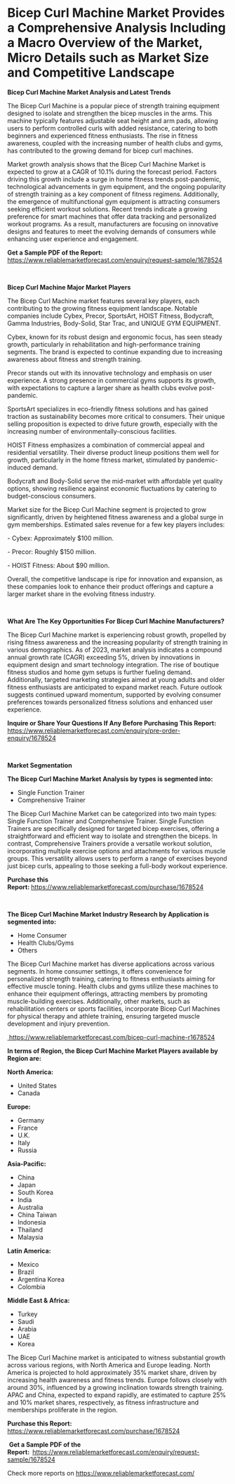 <p><h1>Bicep Curl Machine Market Provides a Comprehensive Analysis Including a Macro Overview of the Market, Micro Details such as Market Size and Competitive Landscape</h1></p><p><strong>Bicep Curl Machine Market Analysis and Latest Trends</strong></p>
<p><p>The Bicep Curl Machine is a popular piece of strength training equipment designed to isolate and strengthen the bicep muscles in the arms. This machine typically features adjustable seat height and arm pads, allowing users to perform controlled curls with added resistance, catering to both beginners and experienced fitness enthusiasts. The rise in fitness awareness, coupled with the increasing number of health clubs and gyms, has contributed to the growing demand for bicep curl machines.</p><p>Market growth analysis shows that the Bicep Curl Machine Market is expected to grow at a CAGR of 10.1% during the forecast period. Factors driving this growth include a surge in home fitness trends post-pandemic, technological advancements in gym equipment, and the ongoing popularity of strength training as a key component of fitness regimens. Additionally, the emergence of multifunctional gym equipment is attracting consumers seeking efficient workout solutions. Recent trends indicate a growing preference for smart machines that offer data tracking and personalized workout programs. As a result, manufacturers are focusing on innovative designs and features to meet the evolving demands of consumers while enhancing user experience and engagement.</p></p>
<p><strong>Get a Sample PDF of the Report:&nbsp;</strong> <a href="https://www.reliablemarketforecast.com/enquiry/request-sample/1678524?utm_campaign=3223&utm_medium=2&utm_source=Github&utm_content=ia&utm_term=09042025&utm_id=bicep-curl-machine">https://www.reliablemarketforecast.com/enquiry/request-sample/1678524</a></p>
<p>&nbsp;</p>
<p><strong>Bicep Curl Machine Major Market Players</strong></p>
<p><p>The Bicep Curl Machine market features several key players, each contributing to the growing fitness equipment landscape. Notable companies include Cybex, Precor, SportsArt, HOIST Fitness, Bodycraft, Gamma Industries, Body-Solid, Star Trac, and UNIQUE GYM EQUIPMENT.</p><p>Cybex, known for its robust design and ergonomic focus, has seen steady growth, particularly in rehabilitation and high-performance training segments. The brand is expected to continue expanding due to increasing awareness about fitness and strength training.</p><p>Precor stands out with its innovative technology and emphasis on user experience. A strong presence in commercial gyms supports its growth, with expectations to capture a larger share as health clubs evolve post-pandemic.</p><p>SportsArt specializes in eco-friendly fitness solutions and has gained traction as sustainability becomes more critical to consumers. Their unique selling proposition is expected to drive future growth, especially with the increasing number of environmentally-conscious facilities.</p><p>HOIST Fitness emphasizes a combination of commercial appeal and residential versatility. Their diverse product lineup positions them well for growth, particularly in the home fitness market, stimulated by pandemic-induced demand.</p><p>Bodycraft and Body-Solid serve the mid-market with affordable yet quality options, showing resilience against economic fluctuations by catering to budget-conscious consumers.</p><p>Market size for the Bicep Curl Machine segment is projected to grow significantly, driven by heightened fitness awareness and a global surge in gym memberships. Estimated sales revenue for a few key players includes:</p><p>- Cybex: Approximately $100 million.</p><p>- Precor: Roughly $150 million.</p><p>- HOIST Fitness: About $90 million.</p><p>Overall, the competitive landscape is ripe for innovation and expansion, as these companies look to enhance their product offerings and capture a larger market share in the evolving fitness industry.</p></p>
<p>&nbsp;</p>
<p><strong>What Are The Key Opportunities For Bicep Curl Machine Manufacturers?</strong></p>
<p><p>The Bicep Curl Machine market is experiencing robust growth, propelled by rising fitness awareness and the increasing popularity of strength training in various demographics. As of 2023, market analysis indicates a compound annual growth rate (CAGR) exceeding 5%, driven by innovations in equipment design and smart technology integration. The rise of boutique fitness studios and home gym setups is further fueling demand. Additionally, targeted marketing strategies aimed at young adults and older fitness enthusiasts are anticipated to expand market reach. Future outlook suggests continued upward momentum, supported by evolving consumer preferences towards personalized fitness solutions and enhanced user experience.</p></p>
<p><strong>Inquire or Share Your Questions If Any Before Purchasing This Report:</strong> <a href="https://www.reliablemarketforecast.com/enquiry/pre-order-enquiry/1678524?utm_campaign=3223&utm_medium=2&utm_source=Github&utm_content=ia&utm_term=09042025&utm_id=bicep-curl-machine">https://www.reliablemarketforecast.com/enquiry/pre-order-enquiry/1678524</a></p>
<p>&nbsp;</p>
<p><strong>Market Segmentation</strong></p>
<p><strong>The Bicep Curl Machine Market Analysis by types is segmented into:</strong></p>
<p><ul><li>Single Function Trainer</li><li>Comprehensive Trainer</li></ul></p>
<p><p>The Bicep Curl Machine Market can be categorized into two main types: Single Function Trainer and Comprehensive Trainer. Single Function Trainers are specifically designed for targeted bicep exercises, offering a straightforward and efficient way to isolate and strengthen the biceps. In contrast, Comprehensive Trainers provide a versatile workout solution, incorporating multiple exercise options and attachments for various muscle groups. This versatility allows users to perform a range of exercises beyond just bicep curls, appealing to those seeking a full-body workout experience.</p></p>
<p><strong>Purchase this Report:&nbsp;</strong><a href="https://www.reliablemarketforecast.com/purchase/1678524?utm_campaign=3223&utm_medium=2&utm_source=Github&utm_content=ia&utm_term=09042025&utm_id=bicep-curl-machine">https://www.reliablemarketforecast.com/purchase/1678524</a></p>
<p>&nbsp;</p>
<p><strong>The Bicep Curl Machine Market Industry Research by Application is segmented into:</strong></p>
<p><ul><li>Home Consumer</li><li>Health Clubs/Gyms</li><li>Others</li></ul></p>
<p><p>The Bicep Curl Machine market has diverse applications across various segments. In home consumer settings, it offers convenience for personalized strength training, catering to fitness enthusiasts aiming for effective muscle toning. Health clubs and gyms utilize these machines to enhance their equipment offerings, attracting members by promoting muscle-building exercises. Additionally, other markets, such as rehabilitation centers or sports facilities, incorporate Bicep Curl Machines for physical therapy and athlete training, ensuring targeted muscle development and injury prevention.</p></p>
<p><a href="https://www.reliablemarketforecast.com/bicep-curl-machine-r1678524?utm_campaign=3223&utm_medium=2&utm_source=Github&utm_content=ia&utm_term=09042025&utm_id=bicep-curl-machine">&nbsp;https://www.reliablemarketforecast.com/bicep-curl-machine-r1678524</a></p>
<p><strong>In terms of Region, the Bicep Curl Machine Market Players available by Region are:</strong></p>
<p>
    <p> <strong> North America: </strong>
        <ul>
            <li>United States</li>
            <li>Canada</li>
        </ul>
        </p> 
    <p> <strong> Europe: </strong>
        <ul>
            <li>Germany</li>
            <li>France</li>
            <li>U.K.</li>
            <li>Italy</li>
            <li>Russia</li>
        </ul>
        </p> 
    <p> <strong> Asia-Pacific: </strong>
        <ul>
            <li>China</li>
            <li>Japan</li>
            <li>South Korea</li>
            <li>India</li>
            <li>Australia</li>
            <li>China Taiwan</li>
            <li>Indonesia</li>
            <li>Thailand</li>
            <li>Malaysia</li>
        </ul>
        </p> 
    <p> <strong> Latin America: </strong>
        <ul>
            <li>Mexico</li>
            <li>Brazil</li>
            <li>Argentina Korea</li>
            <li>Colombia</li>
        </ul>
        </p> 
    <p> <strong> Middle East & Africa: </strong>
        <ul>
            <li>Turkey</li>
            <li>Saudi</li>
            <li>Arabia</li>
            <li>UAE</li>
            <li>Korea</li>
        </ul>
    </p>
    </p>
<p><p>The Bicep Curl Machine market is anticipated to witness substantial growth across various regions, with North America and Europe leading. North America is projected to hold approximately 35% market share, driven by increasing health awareness and fitness trends. Europe follows closely with around 30%, influenced by a growing inclination towards strength training. APAC and China, expected to expand rapidly, are estimated to capture 25% and 10% market shares, respectively, as fitness infrastructure and memberships proliferate in the region.</p></p>
<p><strong>Purchase this Report: </strong><a href="https://www.reliablemarketforecast.com/purchase/1678524?utm_campaign=3223&utm_medium=2&utm_source=Github&utm_content=ia&utm_term=09042025&utm_id=bicep-curl-machine">https://www.reliablemarketforecast.com/purchase/1678524</a></p>
<p>&nbsp;<strong>Get a Sample PDF of the Report:&nbsp;&nbsp;</strong><a href="https://www.reliablemarketforecast.com/enquiry/request-sample/1678524?utm_campaign=3223&utm_medium=2&utm_source=Github&utm_content=ia&utm_term=09042025&utm_id=bicep-curl-machine">https://www.reliablemarketforecast.com/enquiry/request-sample/1678524</a></p>
<p><strong></strong></p>
<p>Check more reports on <a href="https://www.reliablemarketforecast.com/?utm_campaign=3223&utm_medium=2&utm_source=Github&utm_content=ia&utm_term=09042025&utm_id=bicep-curl-machine">https://www.reliablemarketforecast.com/</a></p>